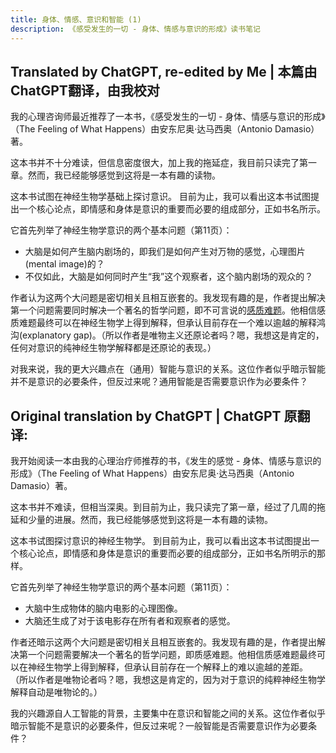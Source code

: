 ```yaml
---
title: 身体、情感、意识和智能 (1)
description: 《感受发生的一切 - 身体、情感与意识的形成》读书笔记
---
```


## Translated by ChatGPT, re-edited by Me | 本篇由ChatGPT翻译，由我校对

我的心理咨询师最近推荐了一本书，《感受发生的一切 - 身体、情感与意识的形成》（The Feeling of What Happens）由安东尼奥·达马西奥（Antonio Damasio）著。

这本书并不十分难读，但信息密度很大，加上我的拖延症，我目前只读完了第一章。然而，我已经能够感觉到这将是一本有趣的读物。

这本书试图在神经生物学基础上探讨意识。 目前为止，我可以看出这本书试图提出一个核心论点，即情感和身体是意识的重要而必要的组成部分，正如书名所示。

它首先列举了神经生物学意识的两个基本问题（第11页）：

* 大脑是如何产生脑内剧场的，即我们是如何产生对万物的感觉，心理图片(mental image)的？
* 不仅如此，大脑是如何同时产生“我”这个观察者，这个脑内剧场的观众的？

作者认为这两个大问题是密切相关且相互嵌套的。我发现有趣的是，作者提出解决第一个问题需要同时解决一个著名的哲学问题，即不可言说的[感质难题](https://plato.stanford.edu/entries/qualia/)。他相信感质难题最终可以在神经生物学上得到解释，但承认目前存在一个难以逾越的解释鸿沟(explanatory gap)。（所以作者是唯物主义还原论者吗？嗯，我想这是肯定的，任何对意识的纯神经生物学解释都是还原论的表现。）

对我来说，我的更大兴趣点在（通用）智能与意识的关系。这位作者似乎暗示智能并不是意识的必要条件，但反过来呢？通用智能是否需要意识作为必要条件？


## Original translation by ChatGPT | ChatGPT 原翻译:

我开始阅读一本由我的心理治疗师推荐的书，《发生的感觉 - 身体、情感与意识的形成》（The Feeling of What Happens）由安东尼奥·达马西奥（Antonio Damasio）著。

这本书并不难读，但相当深奥。到目前为止，我只读完了第一章，经过了几周的拖延和少量的进展。然而，我已经能够感觉到这将是一本有趣的读物。

这本书试图探讨意识的神经生物学。 到目前为止，我可以看出这本书试图提出一个核心论点，即情感和身体是意识的重要而必要的组成部分，正如书名所明示的那样。

它首先列举了神经生物学意识的两个基本问题（第11页）：

* 大脑中生成物体的脑内电影的心理图像。
* 大脑还生成了对于该电影存在所有者和观察者的感觉。

作者还暗示这两个大问题是密切相关且相互嵌套的。我发现有趣的是，作者提出解决第一个问题需要解决一个著名的哲学问题，即质感难题。他相信质感难题最终可以在神经生物学上得到解释，但承认目前存在一个解释上的难以逾越的差距。 （所以作者是唯物论者吗？嗯，我想这是肯定的，因为对于意识的纯粹神经生物学解释自动是唯物论的。）

我的兴趣源自人工智能的背景，主要集中在意识和智能之间的关系。这位作者似乎暗示智能不是意识的必要条件，但反过来呢？一般智能是否需要意识作为必要条件？
